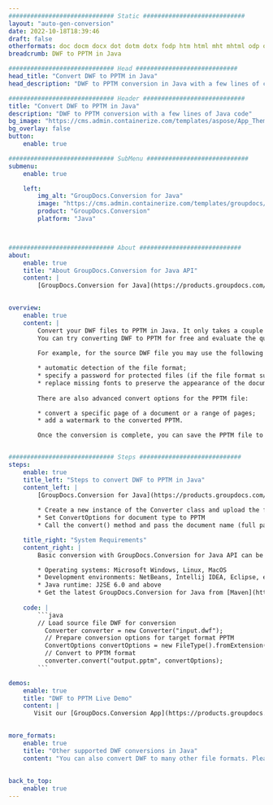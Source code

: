 ```yaml
---
############################# Static ############################
layout: "auto-gen-conversion"
date: 2022-10-18T18:39:46
draft: false
otherformats: doc docm docx dot dotm dotx fodp htm html mht mhtml odp odt otp pot potm potx pps ppsm ppsx ppt pptm pptx rtf
breadcrumb: DWF to PPTM in Java

############################# Head ############################
head_title: "Convert DWF to PPTM in Java"
head_description: "DWF to PPTM conversion in Java with a few lines of code. Convert over 160 file formats using the GroupDocs document conversion API for Java"

############################# Header ############################
title: "Convert DWF to PPTM in Java"
description: "DWF to PPTM conversion with a few lines of Java code"
bg_image: "https://cms.admin.containerize.com/templates/aspose/App_Themes/V3/images/bg/header1.png"
bg_overlay: false
button:
    enable: true

############################# SubMenu ############################
submenu:
    enable: true

    left:
        img_alt: "GroupDocs.Conversion for Java"
        image: "https://cms.admin.containerize.com/templates/groupdocs/images/product-logos/90x90-noborder/groupdocs-conversion-java.png"
        product: "GroupDocs.Conversion"
        platform: "Java"



############################# About ############################
about:
    enable: true
    title: "About GroupDocs.Conversion for Java API"
    content: |
        [GroupDocs.Conversion for Java](https://products.groupdocs.com/conversion/java/) is an advanced file format conversion API for converting between popular image and document formats such as Microsoft Office, OpenDocument, PDF, HTML, email, CAD. and much more with just a few lines of code. The native API automatically detects the formats of the original documents and offers many options for customizing the converted documents. Along with the function of extracting information from a document, it also supports caching of the conversion results to the local disk by default. However, any type of cache storage can be supported by implementing the appropriate interfaces - Amazon S3, Dropbox, Google Drive, Windows Azure, Reddis, or any others.
    

overview:
    enable: true
    content: |
        Convert your DWF files to PPTM in Java. It only takes a couple of lines of Java code on any platform of your choice, such as Windows, Linux, macOS.
        You can try converting DWF to PPTM for free and evaluate the quality of the conversion results. Along with simple file conversion scripts, you can try more sophisticated options for loading the DWF source file and storing the PPTM output. 
        
        For example, for the source DWF file you may use the following load options:

        * automatic detection of the file format;
        * specify a password for protected files (if the file format supports it);
        * replace missing fonts to preserve the appearance of the document.
        
        There are also advanced convert options for the PPTM file:

        * convert a specific page of a document or a range of pages;
        * add a watermark to the converted PPTM.

        Once the conversion is complete, you can save the PPTM file to your local file path or to any third party storage such as FTP, Amazon S3, Google Drive, Dropbox etc. Please note - to convert DWF to PPTM, you do not need to install any additional software, such as MS Office, Open Office, Adobe Acrobat Reader etc.


############################# Steps ############################
steps:
    enable: true
    title_left: "Steps to convert DWF to PPTM in Java"
    content_left: |
        [GroupDocs.Conversion for Java](https://products.groupdocs.com/conversion/java/) allows developers to easily convert DWF file to PPTM with a few lines of code.
        
        * Create a new instance of the Converter class and upload the file DWF with the full path
        * Set ConvertOptions for document type to PPTM
        * Call the convert() method and pass the document name (full path) and format (PPTM) as a parameter

    title_right: "System Requirements"
    content_right: |
        Basic conversion with GroupDocs.Conversion for Java API can be done with just a few lines of code. Our APIs are supported on all major platforms and operating systems. Before executing the code below, make sure you have the following prerequisites installed on your system.

        * Operating systems: Microsoft Windows, Linux, MacOS
        * Development environments: NetBeans, Intellij IDEA, Eclipse, etc.
        * Java runtime: J2SE 6.0 and above
        * Get the latest GroupDocs.Conversion for Java from [Maven](https://repository.groupdocs.com/webapp/#/artifacts/browse/tree/General/repo/com/groupdocs/groupdocs-conversion)
         
    code: |
        ```java    
        // Load source file DWF for conversion
          Converter converter = new Converter("input.dwf");
          // Prepare conversion options for target format PPTM
          ConvertOptions convertOptions = new FileType().fromExtension("pptm").getConvertOptions();
          // Convert to PPTM format
          converter.convert("output.pptm", convertOptions);
        ```

demos:
    enable: true
    title: "DWF to PPTM Live Demo"
    content: |
       Visit our [GroupDocs.Conversion App](https://products.groupdocs.app/conversion/family) website and try DWF to PPTM conversion now. The free demo has the following benefits
          

more_formats:
    enable: true
    title: "Other supported DWF conversions in Java"
    content: "You can also convert DWF to many other file formats. Please see the list below."
       
       
back_to_top:
    enable: true
---
```

